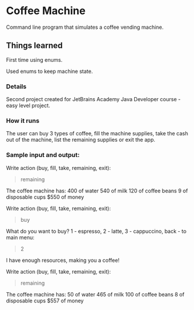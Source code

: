 # Coffee Machine
Command line program that simulates a coffee vending machine.

## Things learned

First time using enums.

Used enums to keep machine state.

### Details

Second project created for JetBrains Academy Java Developer course - easy level project.

### How it runs

The user can buy 3 types of coffee, fill the machine supplies, take the cash out of the machine, list the remaining supplies or exit the app.

### Sample input and output:

Write action (buy, fill, take, remaining, exit): 
> remaining

The coffee machine has:
400 of water
540 of milk
120 of coffee beans
9 of disposable cups
$550 of money

Write action (buy, fill, take, remaining, exit): 
> buy

What do you want to buy? 1 - espresso, 2 - latte, 3 - cappuccino, back - to main menu: 
> 2

I have enough resources, making you a coffee!

Write action (buy, fill, take, remaining, exit): 
> remaining

The coffee machine has:
50 of water
465 of milk
100 of coffee beans
8 of disposable cups
$557 of money
